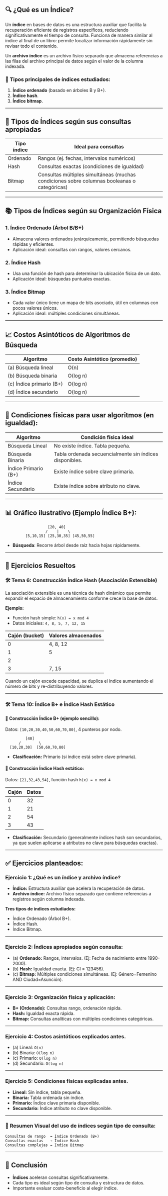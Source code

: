 

## 🔍 **¿Qué es un Índice?**

Un **índice** en bases de datos es una estructura auxiliar que facilita la recuperación eficiente de registros específicos, reduciendo significativamente el tiempo de consulta. Funciona de manera similar al índice al final de un libro: permite localizar información rápidamente sin revisar todo el contenido.

Un **archivo índice** es un archivo físico separado que almacena referencias a las filas del archivo principal de datos según el valor de la columna indexada.

### 📌 **Tipos principales de índices estudiados:**
1. **Índice ordenado** (basado en árboles B y B+).
2. **Índice hash**.
3. **Índice bitmap**.

---

## 📗 **Tipos de Índices según sus consultas apropiadas**

| Tipo índice | Ideal para consultas |
|-------------|----------------------|
| Ordenado    | Rangos (ej. fechas, intervalos numéricos) |
| Hash        | Consultas exactas (condiciones de igualdad) |
| Bitmap      | Consultas múltiples simultáneas (muchas condiciones sobre columnas booleanas o categóricas) |

---

## 📚 **Tipos de Índices según su Organización Física**

### 1. **Índice Ordenado (Árbol B/B+)**
- Almacena valores ordenados jerárquicamente, permitiendo búsquedas rápidas y eficientes.
- Aplicación ideal: consultas con rangos, valores cercanos.

### 2. **Índice Hash**
- Usa una función de hash para determinar la ubicación física de un dato.
- Aplicación ideal: búsquedas puntuales exactas.

### 3. **Índice Bitmap**
- Cada valor único tiene un mapa de bits asociado, útil en columnas con pocos valores únicos.
- Aplicación ideal: múltiples condiciones simultáneas.

---

## 📈 **Costos Asintóticos de Algoritmos de Búsqueda**

| Algoritmo               | Costo Asintótico (promedio) |
|-------------------------|-----------------------------|
| (a) Búsqueda lineal     | O(n)                        |
| (b) Búsqueda binaria    | O(log n)                    |
| (c) Índice primario (B+) | O(log n)                   |
| (d) Índice secundario   | O(log n)                    |

---

## 📌 **Condiciones físicas para usar algoritmos (en igualdad):**

| Algoritmo           | Condición física ideal                  |
|---------------------|----------------------------------------|
| Búsqueda Lineal     | No existe índice. Tabla pequeña.        |
| Búsqueda Binaria    | Tabla ordenada secuencialmente sin índices disponibles.|
| Índice Primario (B+)| Existe índice sobre clave primaria.     |
| Índice Secundario   | Existe índice sobre atributo no clave.  |

---

## 📊 **Gráfico ilustrativo (Ejemplo Índice B+):**

```plaintext
                   [20, 40]
                  /    |    \
         [5,10,15] [25,30,35] [45,50,55]
```

- **Búsqueda**: Recorre árbol desde raíz hacia hojas rápidamente.

---

## 🧩 **Ejercicios Resueltos**

### 🛠️ **Tema 6: Construcción Índice Hash (Asociación Extensible)**

La asociación extensible es una técnica de hash dinámico que permite expandir el espacio de almacenamiento conforme crece la base de datos.

**Ejemplo:**

- Función hash simple: `h(x) = x mod 4`
- Datos iniciales: `4, 8, 5, 7, 12, 15`

| Cajón (bucket) | Valores almacenados |
|----------------|---------------------|
| 0              | 4, 8, 12            |
| 1              | 5                   |
| 2              |                    |
| 3              | 7, 15               |

Cuando un cajón excede capacidad, se duplica el índice aumentando el número de bits y re-distribuyendo valores.

---

### 🛠️ **Tema 10: Índice B+ e Índice Hash Estático**

#### 🔹 **Construcción Índice B+ (ejemplo sencillo):**

Datos: `[10,20,30,40,50,60,70,80]`, 4 punteros por nodo.

```plaintext
         [40]
      /        \
  [10,20,30]  [50,60,70,80]
```

- **Clasificación:** Primario (si índice está sobre clave primaria).

#### 🔹 **Construcción Índice Hash estático:**

Datos: `[21,32,43,54]`, función hash `h(x) = x mod 4`

| Cajón | Datos     |
|-------|-----------|
| 0     | 32        |
| 1     | 21        |
| 2     | 54        |
| 3     | 43        |

- **Clasificación:** Secundario (generalmente índices hash son secundarios, ya que suelen aplicarse a atributos no clave para búsquedas exactas).

---

## ✅ **Ejercicios planteados:**

### **Ejercicio 1: ¿Qué es un índice y archivo índice?**
- **Índice:** Estructura auxiliar que acelera la recuperación de datos.
- **Archivo índice:** Archivo físico separado que contiene referencias a registros según columna indexada.

**Tres tipos de índices estudiados:**
- Índice Ordenado (Árbol B+).
- Índice Hash.
- Índice Bitmap.

---

### **Ejercicio 2: Índices apropiados según consulta:**
- (a) **Ordenado:** Rangos, intervalos. (Ej: Fecha de nacimiento entre 1990-2000).
- (b) **Hash:** Igualdad exacta. (Ej: CI = 123456).
- (c) **Bitmap:** Múltiples condiciones simultáneas. (Ej: Género=Femenino AND Ciudad=Asunción).

---

### **Ejercicio 3: Organización física y aplicación:**
- **B+ (Ordenado):** Consultas rango, ordenación rápida.
- **Hash:** Igualdad exacta rápida.
- **Bitmap:** Consultas analíticas con múltiples condiciones categóricas.

---

### **Ejercicio 4: Costos asintóticos explicados antes.**
- (a) Lineal: `O(n)`
- (b) Binaria: `O(log n)`
- (c) Primario: `O(log n)`
- (d) Secundario: `O(log n)`

---

### **Ejercicio 5: Condiciones físicas explicadas antes.**

- **Lineal:** Sin índice, tabla pequeña.
- **Binaria:** Tabla ordenada sin índice.
- **Primario:** Índice clave primaria disponible.
- **Secundario:** Índice atributo no clave disponible.

---

### 📌 **Resumen Visual del uso de índices según tipo de consulta:**
```plaintext
Consultas de rango  → Índice Ordenado (B+)
Consultas exactas   → Índice Hash
Consultas complejas → Índice Bitmap
```

---

## 📝 **Conclusión**

- **Índices** aceleran consultas significativamente.
- Cada tipo es ideal según tipo de consulta y estructura de datos.
- Importante evaluar costo-beneficio al elegir índice.
